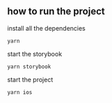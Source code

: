 ## how to run the project

install all the dependencies
```
yarn
```

start the storybook
```
yarn storybook
```

start the project
```
yarn ios
```

